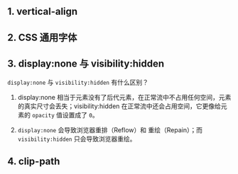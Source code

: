 ## 1. vertical-align

## 2. CSS 通用字体

## 3. display:none 与 visibility:hidden

`display:none` 与 `visibility:hidden` 有什么区别？  

1. display:none 相当于元素没有了后代元素，在正常流中不占用任何空间，元素的真实尺寸会丢失；visibility:hidden 在正常流中还会占用空间，它更像给元素的 `opacity` 值设置成了 `0`。  

2. `display:none` 会导致浏览器重排（Reflow）和 重绘（Repain）；而 `visibility:hidden` 只会导致浏览器重绘。  

## 4. clip-path
